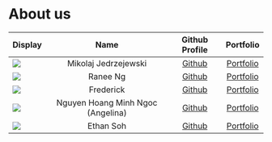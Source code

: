 # About us


| Display                                             |         Name         |                Github Profile                 |                                                             Portfolio                                                             |
|-----------------------------------------------------|:--------------------:|:---------------------------------------------:|:---------------------------------------------------------------------------------------------------------------------------------:|
| ![](https://via.placeholder.com/100.png?text=Photo) | Mikolaj Jedrzejewski |    [Github](https://github.com/mikolajed)     |                            [Portfolio](https://ay2425s1-cs2113-t11-2.github.io/tp/team/mikolajed.html)                            |
| ![](https://via.placeholder.com/100.png?text=Photo) |       Ranee Ng       |     [Github](https://github.com/raneeng)      |                             [Portfolio](https://ay2425s1-cs2113-t11-2.github.io/tp/team/raneeng.html)                             |
| ![](https://via.placeholder.com/100.png?text=Photo) |      Frederick       | [Github](https://github.com/frederickemerson) |                             [Portfolio](https://ay2425s1-cs2113-t11-2.github.io/tp/team/frederick.html)                             |
| ![](https://via.placeholder.com/100.png?text=Photo) |       Nguyen Hoang Minh Ngoc (Angelina)       | [Github](https://github.com/angelinawong1210) |                                               [Portfolio](https://ay2425s1-cs2113-t11-2.github.io/tp/team/angelinawong1210.html)                                               |
| ![](https://via.placeholder.com/100.png?text=Photo) |      Ethan Soh       |    [Github](https://github.com/Paulifyer)     |                                                   [Portfolio](https://ay2425s1-cs2113-t11-2.github.io/tp/team/ethansoh.html)                                                   |
